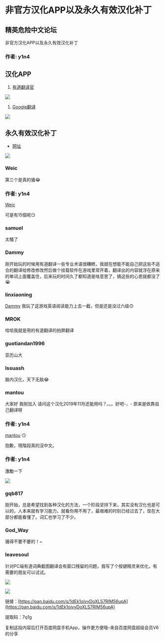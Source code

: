 # 非官方汉化APP以及永久有效汉化补丁

## 精英危险中文论坛

非官方汉化APP以及永久有效汉化补丁

### 作者: y1n4

## 汉化APP

1. [有道翻译官](https://forum.elitedanger.cn/d/698)  

![](https://qiniu.elitedanger.cn/assets/files/2019-05-20/1558364040-122337-mandarinapp1.png)

1. [Google翻译](https://play.google.com/store/apps/details?id=com.google.android.apps.translate)  

![](https://qiniu.elitedanger.cn/assets/files/2019-05-20/1558364270-1161-mandarinapp2.png)

## 永久有效汉化补丁

* [网址](https://zhuanlan.zhihu.com/p/43705562)

![](https://qiniu.elitedanger.cn/assets/files/2019-05-20/1558364407-879588-youneedchinese.jpeg)

### Weic

第三个是真的骚😂

### 作者: y1n4

[Weic](https://forum.elitedanger.cn/d/380/2)

可是有15個呢😏

### samuel

太騷了

### Dammy

刚开始玩的时候用有道翻译一些专业术语很糟糕，我就在想能不能自己把这些不适合的翻译给修改修改然后做个挂载软件在游戏里常开着，翻译出的内容就浮在原来的单词上面覆盖住，后来玩的时间久了都知道是啥意思了，搞这些的心思就都没了😭

### linxiaoning

[Dammy](https://forum.elitedanger.cn/d/380/5) 我玩了这游戏英语阅读能力上去一截，但是还是没过六级🙃

### MROK

哈哈我就是用的有道翻译的拍屏翻译

### guotiandan1996

亚历山大

### Issuash

脑内汉化，天下无敌😂

### mantou

大家好 我刚加入 请问这个汉化2019年11月还能用吗？。。。好吧-，- 原来是依靠自己翻译呀

### 作者: y1n4

[mantou](https://forum.elitedanger.cn/d/380/10) 😏

抱歉，現階段真的沒中文。

### 作者: y1n4

激勵一下

![](https://qiniu.elitedanger.cn/assets/files/2020-11-03/1604421853-418117-englearning.jpeg)

### gqb817

刚开始，总是希望找到各种汉化的方法，一个阶段坚持下来，其实没有汉化也是可以的，人本来就有学习能力，就看你用不用了，最艰难的时刻已经过去了，现在大部分都能看懂了。词汇也学习了不少。

### God\_Way

骚得不要不要的！~

### leavesoul

针对PC端有道词典截图翻译会有窗口残留的问题，我写了个按键精灵来优化，有需要的朋友可以试试。

![](https://qiniu.elitedanger.cn/assets/files/2021-05-03/1620020458-263955-qq20210503133807.png)

![](https://qiniu.elitedanger.cn/assets/files/2021-05-03/1620020462-290576-qq20210503133816.png)

链接：[https://pan.baidu.com/s/1dEk1oivyDoXLS7RlM56upA](https://pan.baidu.com/s/1dEk1oivyDoXLS7RlM56upA)

提取码：7q1g

复制这段内容后打开百度网盘手机App，操作更方便哦–来自百度网盘超级会员V6的分享

